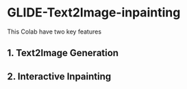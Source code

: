 # GLIDE-Text2Image-inpainting
This Colab have two key features 
## 1. Text2Image Generation
## 2. Interactive Inpainting

